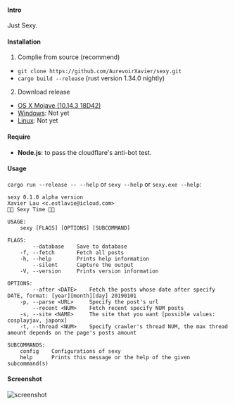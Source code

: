 #### Intro

Just Sexy.

#### Installation

1.  Complie from source (recommend)
   - `git clone https://github.com/AurevoirXavier/sexy.git`
   - `cargo build --release` (rust version 1.34.0 nightly)
2.  Download release
   - [OS X Mojave (10.14.3 18D42)](https://github.com/AurevoirXavier/xmly-exporter/releases/download/1.0/xmly-exporter)
   - [Windows](#): Not yet
   - [Linux](#): Not yet
   
 #### Require
 
 - **Node.js**: to pass the cloudflare's anti-bot test.

#### Usage

`cargo run --release -- --help` or `sexy --help` or `sexy.exe --help`:

```text
sexy 0.1.0 alpha version
Xavier Lau <c.estlavie@icloud.com>
🎉🎉 Sexy Time 🎉🎉

USAGE:
    sexy [FLAGS] [OPTIONS] [SUBCOMMAND]

FLAGS:
        --database    Save to database
    -f, --fetch       Fetch all posts
    -h, --help        Prints help information
        --silent      Capture the output
    -V, --version     Prints version information

OPTIONS:
        --after <DATE>    Fetch the posts whose date after specify DATE, format: [year][month][day] 20190101
    -p, --parse <URL>     Specify the post's url
        --recent <NUM>    Fetch recent specify NUM posts
    -s, --site <NAME>     The site that you want [possible values: cosplayjav, japonx]
    -t, --thread <NUM>    Specify crawler's thread NUM, the max thread amount depends on the page's posts amount

SUBCOMMANDS:
    config    Configurations of sexy
    help      Prints this message or the help of the given subcommand(s)
```

#### Screenshot

![screenshot](demo.png)
